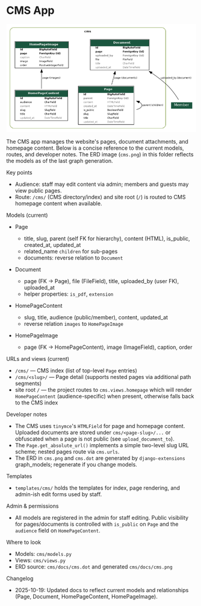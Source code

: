# CMS App

![CMS ERD](cms.png)

The CMS app manages the website's pages, document attachments, and homepage content. Below is a concise reference to the current models, routes, and developer notes. The ERD image (`cms.png`) in this folder reflects the models as of the last graph generation.

Key points
- Audience: staff may edit content via admin; members and guests may view public pages.
- Route: `/cms/` (CMS directory/index) and site root (`/`) is routed to CMS homepage content when available.

Models (current)

- Page
	- title, slug, parent (self FK for hierarchy), content (HTML), is_public, created_at, updated_at
	- related_name `children` for sub-pages
	- documents: reverse relation to `Document`

- Document
	- page (FK -> Page), file (FileField), title, uploaded_by (user FK), uploaded_at
	- helper properties: `is_pdf`, `extension`

- HomePageContent
	- slug, title, audience (public/member), content, updated_at
	- reverse relation `images` to `HomePageImage`

- HomePageImage
	- page (FK -> HomePageContent), image (ImageField), caption, order

URLs and views (current)

- `/cms/` — CMS index (list of top-level `Page` entries)
- `/cms/<slug>/` — Page detail (supports nested pages via additional path segments)
- site root `/` — the project routes to `cms.views.homepage` which will render `HomePageContent` (audience-specific) when present, otherwise falls back to the CMS index

Developer notes

- The CMS uses `tinymce`'s `HTMLField` for page and homepage content. Uploaded documents are stored under `cms/<page-slug>/...` or obfuscated when a page is not public (see `upload_document_to`).
- The `Page.get_absolute_url()` implements a simple two-level slug URL scheme; nested pages route via `cms.urls`.
- The ERD in `cms.png` and `cms.dot` are generated by `django-extensions` graph_models; regenerate if you change models.

Templates

- `templates/cms/` holds the templates for index, page rendering, and admin-ish edit forms used by staff.

Admin & permissions

- All models are registered in the admin for staff editing. Public visibility for pages/documents is controlled with `is_public` on `Page` and the `audience` field on `HomePageContent`.

Where to look

- Models: `cms/models.py`
- Views: `cms/views.py`
- ERD source: `cms/docs/cms.dot` and generated `cms/docs/cms.png`

Changelog
- 2025-10-19: Updated docs to reflect current models and relationships (Page, Document, HomePageContent, HomePageImage).
